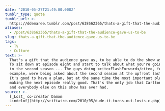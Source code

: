 ```yaml
---
date: "2010-05-27T21:49:00.000Z"
tumblr_type: quote
tumblr_url: >-
  https://ddemaree.tumblr.com/post/638662365/thats-a-gift-that-the-audience-gave-us-to-be
aliases:
  - /post/638662365/thats-a-gift-that-the-audience-gave-us-to-be
slug: thats-a-gift-that-the-audience-gave-us-to-be
tags:
  - TV
  - Culture
text: >-
  That's a gift that the audience gave us, to be able to do the show as we did.
  To sit down at episode eight and start to talk about what you're going to do
  in the second season ... The guys doing <cite>FlashForward</cite>, for
  example, were being asked about the second season at the upfront last year.
  It's good to have a plan, but at the same time the most important plan is
  making the next episode really good. That's the only job that Carlton and I
  and everybody else on this show has ever had.
source: >-
  [_Lost_ co-creator Damon
  Lindelof](http://scifiwire.com/2010/05/dude-it-turns-out-losts-c.php)
---
```

